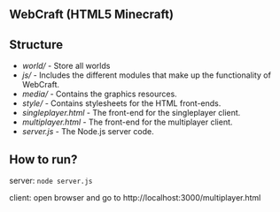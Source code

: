 WebCraft (HTML5 Minecraft)
---------------------

Structure
---------------------

+ *world/* - Store all worlds
+ *js/* - Includes the different modules that make up the functionality of WebCraft.
+ *media/* - Contains the graphics resources.
+ *style/* - Contains stylesheets for the HTML front-ends.
+ *singleplayer.html* - The front-end for the singleplayer client.
+ *multiplayer.html* - The front-end for the multiplayer client.
+ *server.js* - The Node.js server code.

How to run?
---------------------
server:
`node server.js`

client:
open browser and go to http://localhost:3000/multiplayer.html
